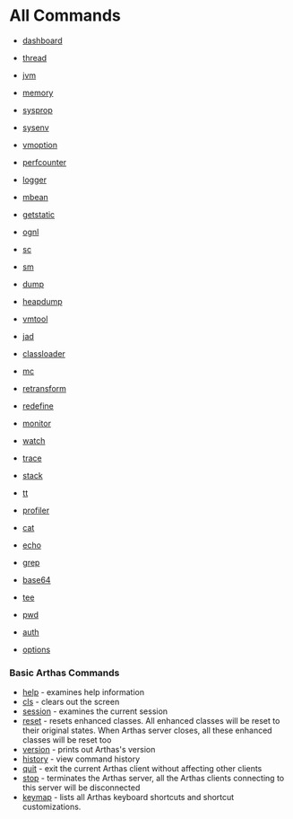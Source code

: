 # All Commands

- [dashboard](dashboard.md)
- [thread](thread.md)
- [jvm](jvm.md)
- [memory](memory.md)
- [sysprop](sysprop.md)
- [sysenv](sysenv.md)
- [vmoption](vmoption.md)
- [perfcounter](perfcounter.md)
- [logger](logger.md)
- [mbean](mbean.md)
- [getstatic](getstatic.md)

- [ognl](ognl.md)

- [sc](sc.md)
- [sm](sm.md)
- [dump](dump.md)
- [heapdump](heapdump.md)
- [vmtool](vmtool.md)

- [jad](jad.md)
- [classloader](classloader.md)
- [mc](mc.md)
- [retransform](retransform.md)
- [redefine](redefine.md)

- [monitor](monitor.md)
- [watch](watch.md)
- [trace](trace.md)
- [stack](stack.md)
- [tt](tt.md)

- [profiler](profiler.md)

- [cat](cat.md)
- [echo](echo.md)
- [grep](grep.md)
- [base64](base64.md)
- [tee](tee.md)
- [pwd](pwd.md)
- [auth](auth.md)
- [options](options.md)

### Basic Arthas Commands

- [help](help.md) - examines help information
- [cls](cls.md) - clears out the screen
- [session](session.md) - examines the current session
- [reset](reset.md) - resets enhanced classes. All enhanced classes will be reset to their original states. When Arthas server closes, all these enhanced classes will be reset too
- [version](version.md) - prints out Arthas's version
- [history](history.md) - view command history
- [quit](quit.md) - exit the current Arthas client without affecting other clients
- [stop](stop.md) - terminates the Arthas server, all the Arthas clients connecting to this server will be disconnected
- [keymap](keymap.md) - lists all Arthas keyboard shortcuts and shortcut customizations.
